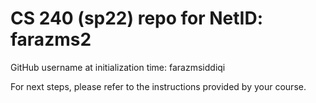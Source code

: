 # CS 240 (sp22) repo for NetID: farazms2

GitHub username at initialization time: farazmsiddiqi

For next steps, please refer to the instructions provided by your course.
